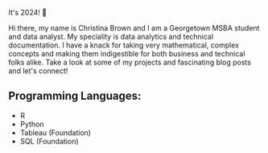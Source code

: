 It's 2024! 👋

Hi there, my name is Christina Brown and I am a Georgetown MSBA student and data analyst. My speciality is data analytics and technical documentation. I have a knack for taking very mathematical, complex concepts and making them indigestible for both business and technical folks alike. Take a look at some of my projects and fascinating blog posts and let's connect! 

## Programming Languages:
- R
- Python
- Tableau (Foundation)
- SQL (Foundation)

<!--
**DataEmpress/DataEmpress** is a ✨ _special_ ✨ repository because its `README.md` (this file) appears on your GitHub profile.

Here are some ideas to get you started:

- 🔭 I’m currently working on ...
- 🌱 I’m currently learning ...
- 👯 I’m looking to collaborate on ...
- 🤔 I’m looking for help with ...
- 💬 Ask me about ...
- 📫 How to reach me: ...
- 😄 Pronouns: ...
- ⚡ Fun fact: ...
-->
